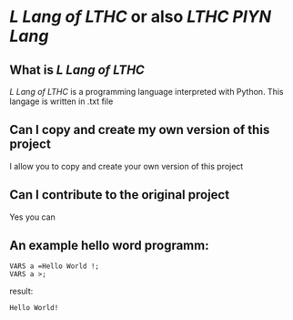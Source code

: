 # *L Lang of LTHC* or also *LTHC PIYN Lang*
## What is *L Lang of LTHC*
*L Lang of LTHC* is a programming language interpreted with Python. This langage is written in .txt file
## Can I copy and create my own version of this project
I allow you to copy and create your own version of this project
## Can I contribute to the original project
Yes you can
## An example hello word programm:
```
VARS a =Hello World !;
VARS a >;
```
result:
```
Hello World!
```